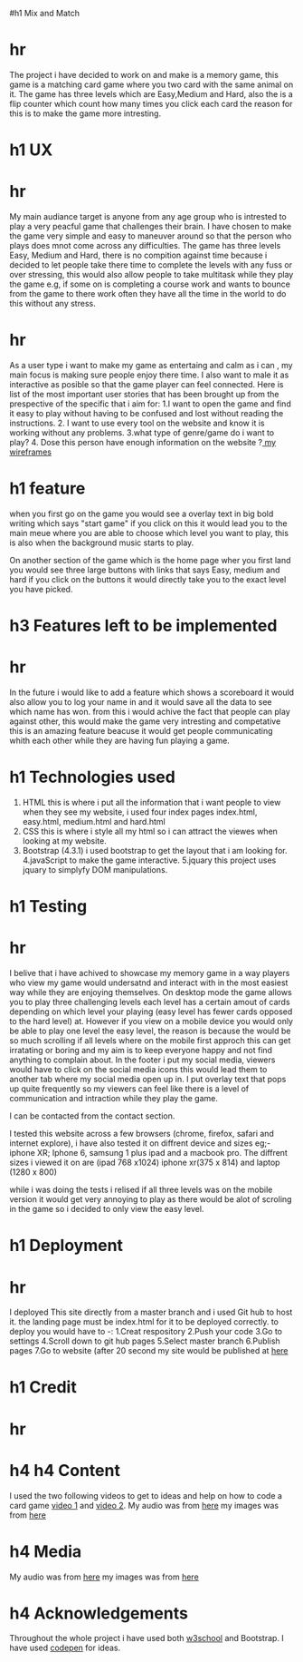 #h1 Mix and Match
# hr
The project i have decided to work on and make is a memory game, this game is a matching card game where you two card with the same animal on it. The game has three levels which are Easy,Medium and Hard, also the is a flip counter which count how many times you click each card the reason for this is to make the game more intresting.

# h1 UX
# hr
My main audiance target is anyone from any age group who is intrested to play a very peacful game that challenges their brain.
I have chosen to make the game very simple and easy to maneuver around so that the person who plays does mnot come across any difficulties.
The game has three levels Easy, Medium and Hard, there is no compition against time because i decided to let people take there time to complete the levels with any fuss or over stressing, this would also allow people to take multitask while they play the game e.g, if some on is completing a course work and wants to bounce from the game to there work often they have all the time in the world to do this without any stress.
# hr
As a user type i want to make my game as entertaing and calm as i can , my main focus is making sure people enjoy there time.
I also want to male it as interactive as posible so that the game player can feel connected.
Here is list of the most important user stories that has been brought up from the prespective of the specific that i aim for:
1.I want to open the game and find it easy to play without having to be confused and lost without reading the instructions.
2. I want to use every tool on the website and know it is working without any problems.
3.what type of genre/game do i want to play?
4. Dose this person have enough information on the website ?[ my wireframes](https://www.google.com)


# h1 feature
when you first go on the game you would see a overlay text in big bold writing which says "start game" if you click on this it would lead you to the main meue where you are able to choose which level you want to play, this is also when the background music starts to play.

On another section of the game which is the home page wher you first land you would see three large buttons with links that says Easy, medium and hard if you click on the buttons it would directly take you to the exact level you have picked.
 
 # h3 Features left to be implemented 
 # hr
 In the future i would like to add a feature which shows a scoreboard it would also allow you to log your name in and it would save all the data to see which name has won. from this i would achive the fact that people can play against other, this would make the game very intresting and competative this is an amazing feature beacuse it would get people communicating whith each other while they are having fun playing a game. 
 # h1 Technologies used
 1. HTML this is where i put all the information that i want people to view when they see my website, i used four index pages index.html, easy.html, medium.html and hard.html
2. CSS this is where i style all my html so i can attract the viewes when looking at my website.
3. Bootstrap (4.3.1) i used bootstrap to get the layout that i am looking for.
4.javaScript to make the game interactive.
5.jquary this project uses jquary to simplyfy DOM manipulations.

# h1 Testing
# hr
I belive that i have achived to showcase my memory game in a way players who view my game would undersatnd and interact with in the most easiest way while they are enjoying themselves. On desktop mode the game allows you to play three challenging levels each level has a certain amout of cards depending on which level your playing (easy level has fewer cards opposed to the hard level) at. However if you view on a mobile device you would only be able to play one level the easy level, the reason is because the would be so much scrolling if all levels where on the mobile first approch this can get irratating or boring and my aim is to keep everyone happy and not find anything to complain about.  In the footer i put my social media, viewers would have to click on the social media icons this would lead them to another tab where my social media open up in. I put overlay text that pops up quite frequently so my viewers can feel like there is a level of communication and intraction while they play the game.

I can be contacted from the contact section.

I tested this website across a few browsers (chrome, firefox, safari and internet explore), i have also tested it on diffrent device and sizes eg;- iphone XR; Iphone 6, samsung 1 plus ipad and a macbook pro. The diffrent sizes i viewed it on are (ipad 768 x1024) iphone xr(375 x 814) and laptop (1280 x 800)

while i was doing the tests i relised if all three levels was on the mobile version it would get very annoying to play as there would be alot of scroling in the game so i decided to only view the easy level.
# h1 Deployment
# hr

I deployed This site directly from a master branch and i used Git hub to host it. the landing page must be index.html for it to be deployed correctly.
to deploy you would have to -: 1.Creat respository 2.Push your code 3.Go to settings 4.Scroll down to git hub pages 5.Select master branch 6.Publish pages 
7.Go to website (after 20 second my site would be published at [here]( https://ayaanh221.github.io/memory-game/)

# h1 Credit

# hr
# h4 h4 Content
 
I used the two following videos to get to ideas and help on how to code a card game [video 1](https://www.youtube.com/watch?v=ZniVgo8U7ek&list=LLvkm_Fx2R6CFvKmjWx5TZHA&index=33&t=0s) and 
[video 2](https://www.youtube.com/watch?v=28VfzEiJgy4&list=LLvkm_Fx2R6CFvKmjWx5TZHA&index=29).
My audio was from [here](https://www.fesliyanstudios.com)
my images was from [here](www.clipartbest.com)

# h4 Media

 My audio was from [here](https://www.fesliyanstudios.com)
my images was from [here](www.clipartbest.com)

# h4 Acknowledgements
Throughout the whole project i have used both [w3school](www.w3school.com) and Bootstrap.
I have used [codepen](www.codepen.com) for ideas.
